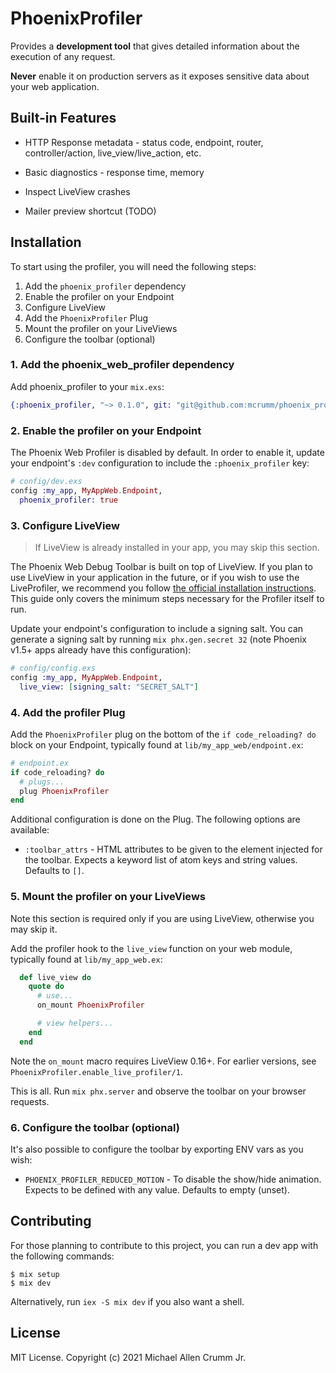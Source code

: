 # PhoenixProfiler

<!-- MDOC -->
Provides a **development tool** that gives detailed information about the execution of any request.

**Never** enable it on production servers as it exposes sensitive data about your web application.

## Built-in Features

* HTTP Response metadata - status code, endpoint, router, controller/action, live_view/live_action, etc.

* Basic diagnostics - response time, memory

* Inspect LiveView crashes

* Mailer preview shortcut (TODO)

## Installation

To start using the profiler, you will need the following steps:

1. Add the `phoenix_profiler` dependency
2. Enable the profiler on your Endpoint
3. Configure LiveView
4. Add the `PhoenixProfiler` Plug
5. Mount the profiler on your LiveViews
6. Configure the toolbar (optional)

### 1. Add the phoenix_web_profiler dependency

Add phoenix_profiler to your `mix.exs`:

```elixir
{:phoenix_profiler, "~> 0.1.0", git: "git@github.com:mcrumm/phoenix_profiler.git"}
```

### 2. Enable the profiler on your Endpoint

The Phoenix Web Profiler is disabled by default. In order to enable it,
update your endpoint's `:dev` configuration to include the
`:phoenix_profiler` key:

```elixir
# config/dev.exs
config :my_app, MyAppWeb.Endpoint,
  phoenix_profiler: true
```

### 3. Configure LiveView

> If LiveView is already installed in your app, you may skip this section.

The Phoenix Web Debug Toolbar is built on top of LiveView. If you plan to use LiveView in your application in the future, or if you wish to use the LiveProfiler, we recommend you follow [the official installation instructions](https://hexdocs.pm/phoenix_live_view/installation.html).
This guide only covers the minimum steps necessary for the Profiler itself to run.

Update your endpoint's configuration to include a signing salt. You can generate a signing salt by running `mix phx.gen.secret 32` (note Phoenix v1.5+ apps already have this configuration):

```elixir
# config/config.exs
config :my_app, MyAppWeb.Endpoint,
  live_view: [signing_salt: "SECRET_SALT"]
```

### 4. Add the profiler Plug

Add the `PhoenixProfiler` plug on the bottom of the
`if code_reloading? do` block on your Endpoint,
typically found at `lib/my_app_web/endpoint.ex`:

```elixir
# endpoint.ex
if code_reloading? do
  # plugs...
  plug PhoenixProfiler
end
```

Additional configuration is done on the Plug. The following options are available:

* `:toolbar_attrs` - HTML attributes to be given to the element
  injected for the toolbar. Expects a keyword list of atom keys and
  string values. Defaults to `[]`.

### 5. Mount the profiler on your LiveViews

Note this section is required only if you are using LiveView, otherwise you may skip it.

Add the profiler hook to the `live_view` function on your
web module, typically found at `lib/my_app_web.ex`:

```elixir
  def live_view do
    quote do
      # use...
      on_mount PhoenixProfiler

      # view helpers...
    end
  end
```

Note the `on_mount` macro requires LiveView 0.16+. For earlier versions,
see `PhoenixProfiler.enable_live_profiler/1`.

This is all. Run `mix phx.server` and observe the toolbar on your browser requests.

### 6. Configure the toolbar (optional)

It's also possible to configure the toolbar by exporting ENV vars as you wish:

* `PHOENIX_PROFILER_REDUCED_MOTION` - To disable the show/hide animation.
  Expects to be defined with any value. Defaults to empty (unset).

<!-- MDOC -->

## Contributing

For those planning to contribute to this project, you can run a dev app with the following commands:

    $ mix setup
    $ mix dev

Alternatively, run `iex -S mix dev` if you also want a shell.

## License

MIT License. Copyright (c) 2021 Michael Allen Crumm Jr.
